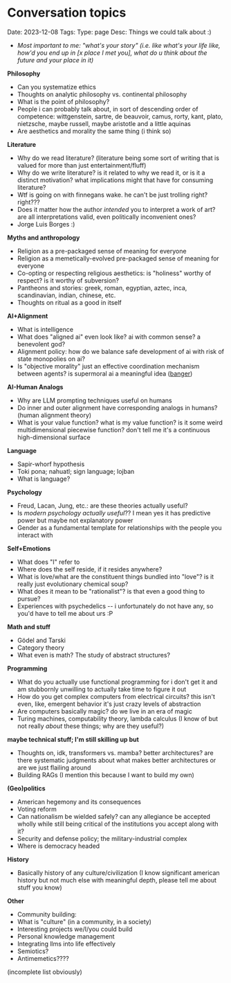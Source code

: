 # Conversation topics
Date: 2023-12-08
Tags: 
Type: page
Desc: Things we could talk about :)


- *Most important to me: "what's your story" (i.e. like what's your life like, how'd you end up in [x place I met you], what do u think about the future and your place in it)* 

**Philosophy**

- Can you systematize ethics
- Thoughts on analytic philosophy vs. continental philosophy 
- What is the point of philosophy?
- People i can probably talk about, in sort of descending order of competence: wittgenstein, sartre, de beauvoir, camus, rorty, kant, plato, nietzsche, maybe russell, maybe aristotle and a little aquinas
- Are aesthetics and morality the same thing (i think so) 

**Literature**

- Why do we read literature? (literature being some sort of writing that is valued for more than just entertainment/fluff)
- Why do we write literature? is it related to why we read it, or is it a distinct motivation? what implications might that have for consuming literature? 
- Wtf is going on with finnegans wake. he can't be just trolling right? right???
- Does it matter how the author *intended* you to interpret a work of art? are all interpretations valid, even politically inconvenient ones?
- Jorge Luis Borges  :) 

**Myths and anthropology**

- Religion as a pre-packaged sense of meaning for everyone
- Religion as a memetically-evolved pre-packaged sense of meaning for everyone
- Co-opting or respecting religious aesthetics: is "holiness" worthy of respect? is it worthy of subversion? 
- Pantheons and stories: greek, roman, egyptian, aztec, inca, scandinavian, indian, chinese, etc.
- Thoughts on ritual as a good in itself

**AI+Alignment**

- What is intelligence
- What does "aligned ai" even look like? ai with common sense? a benevolent god? 
- Alignment policy: how do we balance safe development of ai with risk of state monopolies on ai? 
- Is "objective morality" just an effective coordination mechanism between agents? is supermoral ai a meaningful idea ([banger](https://www.lesswrong.com/posts/umJMCaxosXWEDfS66/moral-reality-check-a-short-story))

**AI-Human Analogs**

- Why are LLM prompting techniques useful on humans
- Do inner and outer alignment have corresponding analogs in humans? (human alignment theory) 
- What is your value function? what is my value function? is it some weird multidimensional piecewise function? don't tell me it's a continuous high-dimensional surface

**Language**

- Sapir-whorf hypothesis
- Toki pona; nahuatl; sign language; lojban
- What is language?

**Psychology**

- Freud, Lacan, Jung, etc.: are these theories actually useful?
- Is *modern psychology actually useful*?? I mean yes it has predictive power but maybe not explanatory power 
- Gender as a fundamental template for relationships with the people you interact with

**Self+Emotions**

- What does "I" refer to
- Where does the self reside, if it resides anywhere?
- What is love/what are the constituent things bundled into "love"? is it really just evolutionary chemical soup? 
- What does it mean to be "rationalist"? is that even a good thing to pursue?
- Experiences with psychedelics -- i   unfortunately do not have any, so you'd have to tell me about urs :P

**Math and stuff**

- Gödel and Tarski
- Category theory
- What even is math? The study of abstract structures?

**Programming**

- What do you actually use functional programming for i don't get it and am stubbornly unwilling to actually take time to figure it out
- How do you get complex computers from electrical circuits? this isn't even, like, emergent behavior it's just crazy levels of abstraction
- Are computers basically magic? do we live in an era of magic
- Turing machines, computability theory, lambda calculus (I know of but not really *about* these things; why are they useful?) 

**maybe technical stuff; I'm still skilling up but**

- Thoughts on, idk, transformers vs. mamba? better architectures? are there systematic judgments about what makes better architectures or are we just flailing around
- Building RAGs (I mention this because I want to build my own)

**(Geo)politics**

- American hegemony and its consequences
- Voting reform 
- Can nationalism be wielded safely? can any allegiance be accepted wholly while still being critical of the institutions you accept along with it?
- Security and defense policy; the military-industrial complex 
- Where is democracy headed

**History**

- Basically history of any culture/civilization (I know significant american history but not much else with meaningful depth, please tell me about stuff you know) 

**Other** 

- Community building: 
- What is "culture" (in a community, in a society)
- Interesting projects we/I/you could build
- Personal knowledge management
- Integrating llms into life effectively
- Semiotics?
- Antimemetics????

(incomplete list obviously) 
